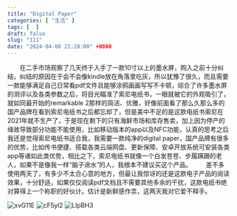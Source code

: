 ```yaml
---
title: "Digital Paper"
categories: [ "生活" ]
tags: [  ]
draft: false
slug: "111"
date: "2024-04-08 21:28:00" +0800
---
```


&emsp;&emsp;在二手市场观察了几天终于入手了一款10寸以上的墨水屏，购入之前十分纠结，纠结的原因在于会不会像kindle放在角落里吃灰，所以犹豫了很久，而且需要一款能够满足自己日常看pdf文件且能够涂鸦画画写写不卡顿，综合了许多墨水屏的测评以及各类参数之后，将目光瞄准了索尼电纸书，一眼就被它的外观吸引了，就如同最开始的remarkable 2那样的简洁、优雅，好像前面看了那么久那么多的国产品牌在看到索尼电纸书之后都忘却了，但是美中不足的是这款电纸书索尼在2021年就不生产了，于是现在剩下的只有海鲜市场和库存售卖，加上因为停产的缘故导致部分功能不能使用，比如移动版本的app以及NFC功能，认真的思考之后我还是觉得索尼电纸书适合我，我需要一款纯净的digital paper，国产品牌有很多的优势，比如传书便捷、搭载各类云端网盘、更新保障、安卓开放系统可安装各类app等诸如此类优势，相比之下，索尼电纸书就像一个白发苍苍、步履蹒跚的老人，如果不是像我一样“脑子进水”的人，我根本不建议买这个产品。
&emsp;&emsp;差不多使用两天了，有多少不太合心意的地方，但最让我惊讶的还是这款电子产品的阅读效果，十分舒适，如果仅仅阅读pdf文档且不需要其他多余的干扰，这款电纸书绝对算得上一个称职的好伙计。估计是新鲜感作祟，这两天我对它爱不释手。

![xvG11E](https://blog.wangyunzi.com/2024/04/09/xvG11E.jpg)
![cF5yl2](https://blog.wangyunzi.com/2024/04/09/cF5yl2.jpg)
![LIpBH3](https://blog.wangyunzi.com/2024/04/09/LIpBH3.jpg)